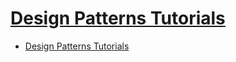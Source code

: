 # [Design Patterns Tutorials](https://howtodoinjava.com/design-patterns/)

- [Design Patterns Tutorials](#design-patterns-tutorials)
